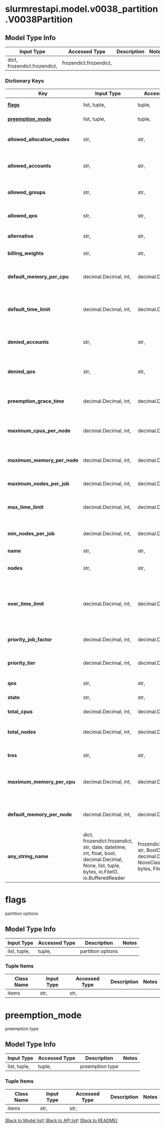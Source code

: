 # slurmrestapi.model.v0038_partition.V0038Partition

## Model Type Info
Input Type | Accessed Type | Description | Notes
------------ | ------------- | ------------- | -------------
dict, frozendict.frozendict,  | frozendict.frozendict,  |  | 

### Dictionary Keys
Key | Input Type | Accessed Type | Description | Notes
------------ | ------------- | ------------- | ------------- | -------------
**[flags](#flags)** | list, tuple,  | tuple,  | partition options | [optional] 
**[preemption_mode](#preemption_mode)** | list, tuple,  | tuple,  | preemption type | [optional] 
**allowed_allocation_nodes** | str,  | str,  | list names of allowed allocating nodes | [optional] 
**allowed_accounts** | str,  | str,  | comma delimited list of accounts | [optional] 
**allowed_groups** | str,  | str,  | comma delimited list of groups | [optional] 
**allowed_qos** | str,  | str,  | comma delimited list of qos | [optional] 
**alternative** | str,  | str,  | name of alternate partition | [optional] 
**billing_weights** | str,  | str,  | TRES billing weights | [optional] 
**default_memory_per_cpu** | decimal.Decimal, int,  | decimal.Decimal,  | default MB memory per allocated CPU | [optional] value must be a 64 bit integer
**default_time_limit** | decimal.Decimal, int,  | decimal.Decimal,  | default time limit (minutes) | [optional] value must be a 64 bit integer
**denied_accounts** | str,  | str,  | comma delimited list of denied accounts | [optional] 
**denied_qos** | str,  | str,  | comma delimited list of denied qos | [optional] 
**preemption_grace_time** | decimal.Decimal, int,  | decimal.Decimal,  | preemption grace time (seconds) | [optional] value must be a 64 bit integer
**maximum_cpus_per_node** | decimal.Decimal, int,  | decimal.Decimal,  | maximum allocated CPUs per node | [optional] 
**maximum_memory_per_node** | decimal.Decimal, int,  | decimal.Decimal,  | maximum memory per allocated node (MiB) | [optional] value must be a 64 bit integer
**maximum_nodes_per_job** | decimal.Decimal, int,  | decimal.Decimal,  | Max nodes per job | [optional] 
**max_time_limit** | decimal.Decimal, int,  | decimal.Decimal,  | Max time limit per job | [optional] value must be a 64 bit integer
**min_nodes_per_job** | decimal.Decimal, int,  | decimal.Decimal,  | Min number of nodes per job | [optional] 
**name** | str,  | str,  | Partition name | [optional] 
**nodes** | str,  | str,  | list names of nodes in partition | [optional] 
**over_time_limit** | decimal.Decimal, int,  | decimal.Decimal,  | job&#x27;s time limit can be exceeded by this number of minutes before cancellation | [optional] 
**priority_job_factor** | decimal.Decimal, int,  | decimal.Decimal,  | job priority weight factor | [optional] 
**priority_tier** | decimal.Decimal, int,  | decimal.Decimal,  | tier for scheduling and preemption | [optional] 
**qos** | str,  | str,  | partition QOS name | [optional] 
**state** | str,  | str,  | Partition state | [optional] 
**total_cpus** | decimal.Decimal, int,  | decimal.Decimal,  | Total cpus in partition | [optional] 
**total_nodes** | decimal.Decimal, int,  | decimal.Decimal,  | Total number of nodes in partition | [optional] 
**tres** | str,  | str,  | configured TRES in partition | [optional] 
**maximum_memory_per_cpu** | decimal.Decimal, int,  | decimal.Decimal,  | maximum memory per allocated CPU (MiB) | [optional] value must be a 64 bit integer
**default_memory_per_node** | decimal.Decimal, int,  | decimal.Decimal,  | default MB memory per allocated node | [optional] value must be a 64 bit integer
**any_string_name** | dict, frozendict.frozendict, str, date, datetime, int, float, bool, decimal.Decimal, None, list, tuple, bytes, io.FileIO, io.BufferedReader | frozendict.frozendict, str, BoolClass, decimal.Decimal, NoneClass, tuple, bytes, FileIO | any string name can be used but the value must be the correct type | [optional]

# flags

partition options

## Model Type Info
Input Type | Accessed Type | Description | Notes
------------ | ------------- | ------------- | -------------
list, tuple,  | tuple,  | partition options | 

### Tuple Items
Class Name | Input Type | Accessed Type | Description | Notes
------------- | ------------- | ------------- | ------------- | -------------
items | str,  | str,  |  | 

# preemption_mode

preemption type

## Model Type Info
Input Type | Accessed Type | Description | Notes
------------ | ------------- | ------------- | -------------
list, tuple,  | tuple,  | preemption type | 

### Tuple Items
Class Name | Input Type | Accessed Type | Description | Notes
------------- | ------------- | ------------- | ------------- | -------------
items | str,  | str,  |  | 

[[Back to Model list]](../../README.md#documentation-for-models) [[Back to API list]](../../README.md#documentation-for-api-endpoints) [[Back to README]](../../README.md)

